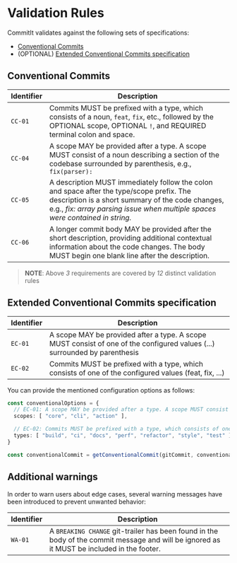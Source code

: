 <!-- 
SPDX-FileCopyrightText: 2023 Kevin de Jong <monkaii@hotmail.com>

SPDX-License-Identifier: MIT
SPDX-License-Identifier: CC-BY-3.0
-->

# Validation Rules

CommitIt validates against the following sets of specifications:
- [Conventional Commits](https://www.conventionalcommits.org/en/v1.0.0/#specification)
- (OPTIONAL) [Extended Conventional Commits specification](#extended-conventional-commits-specification)

## Conventional Commits

| Identifier | Description |
| --- | --- |
| `CC-01` | Commits MUST be prefixed with a type, which consists of a noun, `feat`, `fix`, etc., followed by the OPTIONAL scope, OPTIONAL `!`, and REQUIRED terminal colon and space. | 
| `CC-04` | A scope MAY be provided after a type. A scope MUST consist of a noun describing a section of the codebase surrounded by parenthesis, e.g., `fix(parser):` |
| `CC-05` | A description MUST immediately follow the colon and space after the type/scope prefix. The description is a short summary of the code changes, e.g., _fix: array parsing issue when multiple spaces were contained in string._ |
| `CC-06` | A longer commit body MAY be provided after the short description, providing additional contextual information about the code changes. The body MUST begin one blank line after the description. |

> **NOTE**: Above _3_ requirements are covered by _12_ distinct validation rules

## Extended Conventional Commits specification

| Identifier | Description |
| --- | --- |
| `EC-01` | A scope MAY be provided after a type. A scope MUST consist of one of the configured values (...) surrounded by parenthesis |
| `EC-02` | Commits MUST be prefixed with a type, which consists of one of the configured values (feat, fix, ...) |

You can provide the mentioned configuration options as follows:

```ts
const conventionalOptions = {
  // EC-01: A scope MAY be provided after a type. A scope MUST consist of one of the configured values (...) surrounded by parenthesis
  scopes: [ "core", "cli", "action" ],

  // EC-02: Commits MUST be prefixed with a type, which consists of one of the configured values (...)
  types: [ "build", "ci", "docs", "perf", "refactor", "style", "test" ],
}

const conventionalCommit = getConventionalCommit(gitCommit, conventionalOptions);
```

## Additional warnings

In order to warn users about edge cases, several warning messages have been introduced to prevent unwanted behavior:

| Identifier | Description |
| --- | --- |
| `WA-01` | A `BREAKING CHANGE` git-trailer has been found in the body of the commit message and will be ignored as it MUST be included in the footer. |
